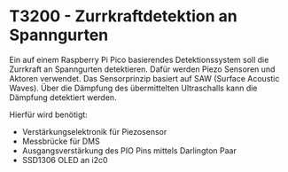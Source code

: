 # T3200 - Zurrkraftdetektion an Spanngurten

Ein auf einem Raspberry Pi Pico basierendes Detektionssystem soll die Zurrkraft an Spanngurten detektieren. Dafür werden Piezo Sensoren und Aktoren verwendet. Das Sensorprinzip basiert auf SAW (Surface Acoustic Waves). Über die Dämpfung des übermittelten Ultraschalls kann die Dämpfung detektiert werden.

Hierfür wird benötigt:
  - Verstärkungselektronik für Piezosensor
  - Messbrücke für DMS
  - Ausgangsverstärkung des PIO Pins mittels Darlington Paar
  - SSD1306 OLED an i2c0
